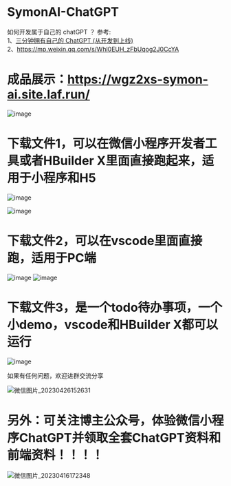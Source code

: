 # SymonAI-ChatGPT
如何开发属于自己的 chatGPT ？ 参考:   <br>
1、[三分钟拥有自己的 ChatGPT (从开发到上线)](https://mp.weixin.qq.com/s/XsQoeetQz_tPEfkBYKtNGg) <br> 2、https://mp.weixin.qq.com/s/Whl0EUH_zFbUqog2J0CcYA

# 成品展示：https://wgz2xs-symon-ai.site.laf.run/

 ![image](https://user-images.githubusercontent.com/59960005/232288289-d407b6bb-9725-4134-80f4-3cb5e166e95d.png)



# 下载文件1，可以在微信小程序开发者工具或者HBuilder X里面直接跑起来，适用于小程序和H5
  
  ![image](https://user-images.githubusercontent.com/59960005/232288455-ebc60cd0-7eb8-4ffe-9f71-ac1a180c847e.png)
  
  ![image](https://user-images.githubusercontent.com/59960005/232288462-7fa89359-14b5-4ead-a437-04c324be3e29.png)

 # 下载文件2，可以在vscode里面直接跑，适用于PC端
  
  ![image](https://user-images.githubusercontent.com/59960005/232288557-266c55e3-ad90-4e1b-bd3b-b15678f27b31.png)
  ![image](https://user-images.githubusercontent.com/59960005/232288841-e38c5d6a-b171-4871-9195-6722eecae691.png)

 # 下载文件3，是一个todo待办事项，一个小demo，vscode和HBuilder X都可以运行
  
  ![image](https://user-images.githubusercontent.com/59960005/232288519-dfafaa78-ed26-4956-a461-3699436807de.png)
  
  
  如果有任何问题，欢迎进群交流分享
  
![微信图片_20230426152631](https://github.com/xmy-ymx/SymonAI-ChatGPT/assets/59960005/dc1d91c1-5ee8-4793-9190-acabd074961c)

 # 另外：可关注博主公众号，体验微信小程序ChatGPT并领取全套ChatGPT资料和前端资料！！！！
 ![微信图片_20230416172348](https://user-images.githubusercontent.com/59960005/232289480-f843ae77-d3f0-47b0-9513-bfda237c4d05.jpg)


